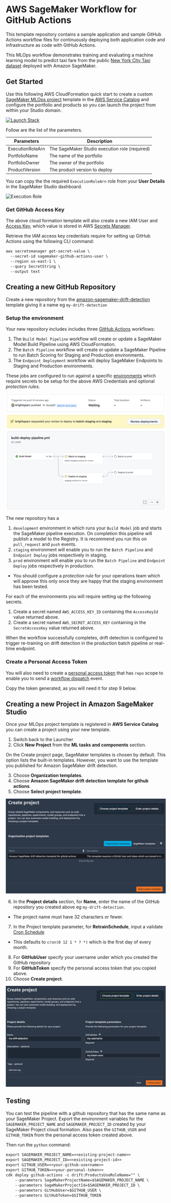 # AWS SageMaker Workflow for GitHub Actions

This template repository contains a sample application and sample GitHub Actions workflow files for continuously deploying both application code and infrastructure as code with GitHub Actions.

This MLOps workflow demonstrates training and evaluating a machine learning model to predict taxi fare from the public [New York City Taxi dataset](https://registry.opendata.aws/nyc-tlc-trip-records-pds/) deployed with Amazon SageMaker. 

## Get Started

Use this following AWS CloudFormation quick start to create a custom [SageMaker MLOps project](https://docs.aws.amazon.com/sagemaker/latest/dg/sagemaker-projects-templates-custom.html) template in the [AWS Service Catalog](https://aws.amazon.com/servicecatalog/) and configure the portfolio and products so you can launch the project from within your Studio domain.

[![Launch Stack](https://s3.amazonaws.com/cloudformation-examples/cloudformation-launch-stack.png)](https://console.aws.amazon.com/cloudformation/home?region=us-east-1#/stacks/quickcreate?templateUrl=https%3A%2F%2Faws-ml-blog.s3.amazonaws.com%2Fartifacts%2Famazon-sagemaker-drift-detection%2Fgithub-actions-service-catalog.yml&stackName=drift-pipeline&param_ExecutionRoleArn=&param_PortfolioName=SageMaker%20Organization%20Templates&param_PortfolioOwner=administrator&param_ProductVersion=1.0)

Follow are the list of the parameters. 

| Parameters         | Description                                    |
| ------------------ | ---------------------------------------------- |
| ExecutionRoleArn   | The SageMaker Studio execution role (required) |
| PortfolioName      | The name of the portfolio                      |
| PortfolioOwner     | The owner of the portfolio                     |
| ProductVersion     | The product version to deploy                  |

You can copy the the required `ExecutionRoleArn` role from your **User Details** in the SageMaker Studio dashboard.

![Execution Role](docs/studio-execution-role.png)

### Get GitHub Access Key

The above cloud formation template will also create a new IAM User and [Access Key](https://docs.aws.amazon.com/powershell/latest/userguide/pstools-appendix-sign-up.html), which value is stored in AWS [Secrets Manager](https://docs.aws.amazon.com/secretsmanager/latest/userguide/intro.html).

Retrieve the IAM access key credentials require for setting up GitHub Actions using the following CLI command:

```
aws secretsmanager get-secret-value \
  --secret-id sagemaker-github-actions-user \
  --region us-east-1 \
  --query SecretString \
  --output text
```

## Creating a new GitHub Repository

Create a new repository from the [amazon-sagemaker-drift-detection](https://github.com/aws-samples/amazon-sagemaker-drift-detection/generate) template giving it a name eg `my-drift-detection`

### Setup the environment

Your new repository includes includes three [GitHub Actions](https://docs.github.com/en/actions/learn-github-actions/understanding-github-actions) workflows:
1. The `Build Model Pipeline` workflow will create or update a SageMaker Model Build Pipeline using AWS CloudFormation.
2. The `Batch Pipeline` workflow will create or update a SageMaker Pipeline to run Batch Scoring for Staging and Production environments.
3. The `Endpoint Deployment` workflow will deploy SageMaker Endpoints to Staging and Production environments.

These jobs are configured to run against a specific [environments](https://docs.github.com/en/actions/reference/environments) which require secrets to be setup for the above AWS Credentials and optional *protection rules*.

![Execution Role](docs/github-actions-workflow.png)

The new repository has a 

1. `development` environment in which runs your `Build Model` job and starts the SageMaker pipeline execution.  On completion this pipeline will publish a model to the Registry.  It is recommend you run this on `pull_request` and `push` events.
2. `staging` environment will enable you to run the `Batch Pipeline` and `Endpoint Deploy` jobs respectively in staging.
3. `prod` environment will enable you to run the `Batch Pipeline` and `Endpoint Deploy` jobs respectively in production.
  * You should configure a *protection rule* for your operations team which will approve this only once they are happy that the staging environment has been tested.

For each of the environments you will require setting up the following secrets.
1. Create a secret named `AWS_ACCESS_KEY_ID` containing the `AccessKeyId` value returned above.
2. Create a secret named `AWS_SECRET_ACCESS_KEY` containing in the `SecretAccessKey` value returned above.

When the workflow successfully completes, drift detection is configured to trigger re-training on drift detection in the production batch pipeline or real-time endpoint.

### Create a Personal Access Token

You will also need to create a [personal access token](https://docs.github.com/en/authentication/keeping-your-account-and-data-secure/creating-a-personal-access-token) that has `repo` scope to enable you to send a [workflow dispatch](https://docs.github.com/en/rest/reference/actions#create-a-workflow-dispatch-event) event.

Copy the token generated, as you will need it for step 9 below.

## Creating a new Project in Amazon SageMaker Studio

Once your MLOps project template is registered in **AWS Service Catalog** you can create a project using your new template.

1. Switch back to the Launcher
2. Click **New Project** from the **ML tasks and components** section.

On the Create project page, SageMaker templates is chosen by default. This option lists the built-in templates. However, you want to use the template you published for Amazon SageMaker drift detection.

3. Choose **Organization templates**.
4. Choose **Amazon SageMaker drift detection template for github actions**.
5. Choose **Select project template**.

![Select Template](docs/github-actions-select-template.png)

6. In the **Project details** section, for **Name**, enter the name of the GitHub repository you created above eg `my-drift-detection`.
  - The project name must have 32 characters or fewer.
7. In the Project template parameter, for **RetrainSchedule**, input a validate [Cron Schedule](https://docs.aws.amazon.com/sagemaker/latest/dg/model-monitor-schedule-expression.html)
  - This defaults to `cron(0 12 1 * ? *)` which is the first day of every month.
8. For **GitHubUser** specify your username under which you created the GitHub repository
9. For **GitHubToken** specify the personal access token that you copied above.
10. Choose **Create project**.

![Create Project](docs/github-actions-create-project.png)

## Testing

You can test the pipeline with a github repository that has the same name as your SageMaker Project.
Export the environment variables for the `SAGEMAKER_PROJECT_NAME` and `SAGEMAKER_PROJECT_ID` created by your SageMaker Project cloud formation.
Also pass the `GITHUB_USER` and `GITHUB_TOKEN` from the personal access token created above.

Then run the `python` command:

```
export SAGEMAKER_PROJECT_NAME=<<existing-project-name>>
export SAGEMAKER_PROJECT_ID=<<existing-project-id>>
export GITHUB_USER=<<your-github-username>>
export GITHUB_TOKEN=<<your-personal-token>>
cdk deploy github-actions -c drift:ProductsUseRoleName="" \
    --parameters SageMakerProjectName=$SAGEMAKER_PROJECT_NAME \
    --parameters SageMakerProjectId=$SAGEMAKER_PROJECT_ID \
    --parameters GitHubUser=$GITHUB_USER \
    --parameters GitHubToken=$GITHUB_TOKEN
```